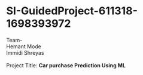 # SI-GuidedProject-611318-1698393972

Team-<br>
Hemant Mode<br>
Immidi Shreyas<br>
<br>
Project Title: <strong>Car purchase Prediction Using ML<strong>
